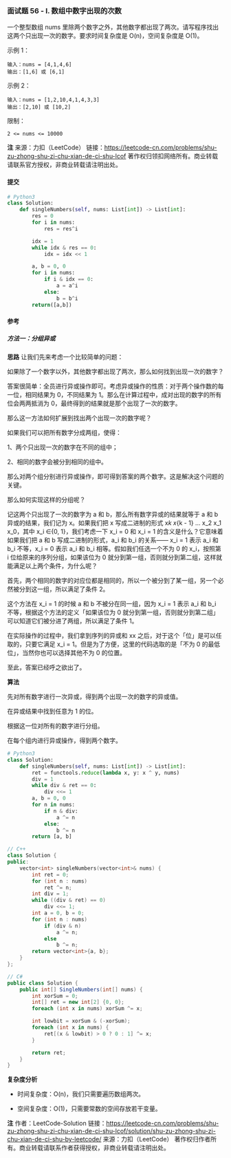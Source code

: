 ### 面试题 56 - I. 数组中数字出现的次数

一个整型数组 nums 里除两个数字之外，其他数字都出现了两次。请写程序找出这两个只出现一次的数字。要求时间复杂度是 O(n)，空间复杂度是 O(1)。

示例 1：

```text
输入：nums = [4,1,4,6]
输出：[1,6] 或 [6,1]
```

示例 2：

```text
输入：nums = [1,2,10,4,1,4,3,3]
输出：[2,10] 或 [10,2]
```

限制：

```text
2 <= nums <= 10000
```

**注**
来源：力扣（LeetCode）
链接：<https://leetcode-cn.com/problems/shu-zu-zhong-shu-zi-chu-xian-de-ci-shu-lcof>
著作权归领扣网络所有。商业转载请联系官方授权，非商业转载请注明出处。

#### 提交

```py
# Python3
class Solution:
    def singleNumbers(self, nums: List[int]) -> List[int]:
        res = 0
        for i in nums:
            res = res^i

        idx = 1
        while idx & res == 0:
            idx = idx << 1

        a, b = 0, 0
        for i in nums:
            if i & idx == 0:
                a = a^i
            else:
                b = b^i
        return([a,b])
```

#### 参考

##### 方法一：分组异或

**思路**
让我们先来考虑一个比较简单的问题：

如果除了一个数字以外，其他数字都出现了两次，那么如何找到出现一次的数字？

答案很简单：全员进行异或操作即可。考虑异或操作的性质：对于两个操作数的每一位，相同结果为 0，不同结果为 1。那么在计算过程中，成对出现的数字的所有位会两两抵消为 0，最终得到的结果就是那个出现了一次的数字。

那么这一方法如何扩展到找出两个出现一次的数字呢？

如果我们可以把所有数字分成两组，使得：

1、两个只出现一次的数字在不同的组中；

2、相同的数字会被分到相同的组中。

那么对两个组分别进行异或操作，即可得到答案的两个数字。这是解决这个问题的关键。

那么如何实现这样的分组呢？

记这两个只出现了一次的数字为 a 和 b，那么所有数字异或的结果就等于 a 和 b 异或的结果，我们记为 x。如果我们把 x 写成二进制的形式 x*k x*{k - 1} ... x_2 x_1 x_0，其中 x_i ∈{0, 1}，我们考虑一下 x_i = 0 和 x_i = 1 的含义是什么？它意味着如果我们把 a 和 b 写成二进制的形式，a_i 和 b_i 的关系—— x_i = 1 表示 a_i 和 b_i 不等，x_i = 0 表示 a_i 和 b_i 相等。假如我们任选一个不为 0 的 x_i，按照第 i 位给原来的序列分组，如果该位为 0 就分到第一组，否则就分到第二组，这样就能满足以上两个条件，为什么呢？

首先，两个相同的数字的对应位都是相同的，所以一个被分到了某一组，另一个必然被分到这一组，所以满足了条件 2。

这个方法在 x_i = 1 的时候 a 和 b 不被分在同一组，因为 x_i = 1 表示 a_i 和 b_i 不等，根据这个方法的定义「如果该位为 0 就分到第一组，否则就分到第二组」可以知道它们被分进了两组，所以满足了条件 1。

在实际操作的过程中，我们拿到序列的异或和 xx 之后，对于这个「位」是可以任取的，只要它满足 x_i = 1。但是为了方便，这里的代码选取的是「不为 0 的最低位」，当然你也可以选择其他不为 0 的位置。

至此，答案已经呼之欲出了。

**算法**

先对所有数字进行一次异或，得到两个出现一次的数字的异或值。

在异或结果中找到任意为 1 的位。

根据这一位对所有的数字进行分组。

在每个组内进行异或操作，得到两个数字。

```py
# Python3
class Solution:
    def singleNumbers(self, nums: List[int]) -> List[int]:
        ret = functools.reduce(lambda x, y: x ^ y, nums)
        div = 1
        while div & ret == 0:
            div <<= 1
        a, b = 0, 0
        for n in nums:
            if n & div:
                a ^= n
            else:
                b ^= n
        return [a, b]
```

```c++
// C++
class Solution {
public:
    vector<int> singleNumbers(vector<int>& nums) {
        int ret = 0;
        for (int n : nums)
            ret ^= n;
        int div = 1;
        while ((div & ret) == 0)
            div <<= 1;
        int a = 0, b = 0;
        for (int n : nums)
            if (div & n)
                a ^= n;
            else
                b ^= n;
        return vector<int>{a, b};
    }
};
```

```c#
// C#
public class Solution {
    public int[] SingleNumbers(int[] nums) {
        int xorSum = 0;
        int[] ret = new int[2] {0, 0};
        foreach (int x in nums) xorSum ^= x;

        int lowbit = xorSum & (-xorSum);
        foreach (int x in nums) {
            ret[(x & lowbit) > 0 ? 0 : 1] ^= x;
        }

        return ret;
    }
}
```

**复杂度分析**

- 时间复杂度：O(n)，我们只需要遍历数组两次。

- 空间复杂度：O(1)，只需要常数的空间存放若干变量。

**注**
作者：LeetCode-Solution
链接：<https://leetcode-cn.com/problems/shu-zu-zhong-shu-zi-chu-xian-de-ci-shu-lcof/solution/shu-zu-zhong-shu-zi-chu-xian-de-ci-shu-by-leetcode/>
来源：力扣（LeetCode）
著作权归作者所有。商业转载请联系作者获得授权，非商业转载请注明出处。
